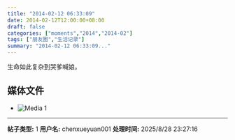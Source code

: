 ```yaml
---
title: "2014-02-12 06:33:09"
date: 2014-02-12T12:00:00+08:00
draft: false
categories: ["moments","2014","2014-02"]
tags: ["朋友圈","生活记录"]
summary: "2014-02-12 06:33:09..."
---
```


生命如此复杂到哭爹喊娘。

## 媒体文件

- ![Media 1](/Moments/photos/2014-02-12/201402120633090.jpg)

---

**帖子类型:** 1
**用户名:** chenxueyuan001
**处理时间:** 2025/8/28 23:27:16